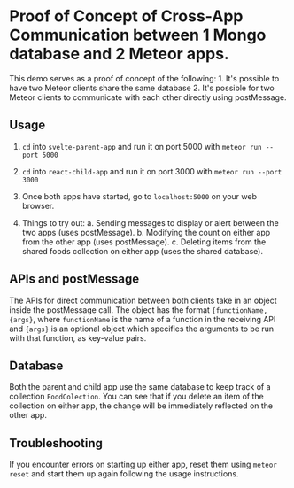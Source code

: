 # Proof of Concept of Cross-App Communication between 1 Mongo database and 2 Meteor apps.

This demo serves as a proof of concept of the following: 1. It's possible to have two Meteor clients share the same database 2. It's possible for two Meteor clients to communicate with each other directly using postMessage.

## Usage

1. `cd` into `svelte-parent-app` and run it on port 5000 with `meteor run --port 5000`

2. `cd` into `react-child-app` and run it on port 3000 with `meteor run --port 3000`

3. Once both apps have started, go to `localhost:5000` on your web browser.

4. Things to try out:
   a. Sending messages to display or alert between the two apps (uses postMessage).
   b. Modifying the count on either app from the other app (uses postMessage).
   c. Deleting items from the shared foods collection on either app (uses the shared database).

## APIs and postMessage

The APIs for direct communication between both clients take in an object inside the postMessage call. The object has the format `{functionName, {args}`, where `functionName` is the name of a function in the receiving API and `{args}` is an optional object which specifies the arguments to be run with that function, as key-value pairs.

## Database

Both the parent and child app use the same database to keep track of a collection `FoodColection`. You can see that if you delete an item of the collection on either app, the change will be immediately reflected on the other app.

## Troubleshooting

If you encounter errors on starting up either app, reset them using `meteor reset` and start them up again following the usage instructions.
